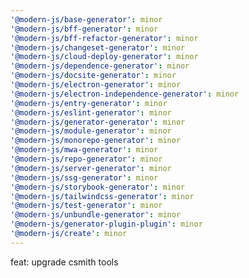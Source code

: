 ```yaml
---
'@modern-js/base-generator': minor
'@modern-js/bff-generator': minor
'@modern-js/bff-refactor-generator': minor
'@modern-js/changeset-generator': minor
'@modern-js/cloud-deploy-generator': minor
'@modern-js/dependence-generator': minor
'@modern-js/docsite-generator': minor
'@modern-js/electron-generator': minor
'@modern-js/electron-independence-generator': minor
'@modern-js/entry-generator': minor
'@modern-js/eslint-generator': minor
'@modern-js/generator-generator': minor
'@modern-js/module-generator': minor
'@modern-js/monorepo-generator': minor
'@modern-js/mwa-generator': minor
'@modern-js/repo-generator': minor
'@modern-js/server-generator': minor
'@modern-js/ssg-generator': minor
'@modern-js/storybook-generator': minor
'@modern-js/tailwindcss-generator': minor
'@modern-js/test-generator': minor
'@modern-js/unbundle-generator': minor
'@modern-js/generator-plugin-plugin': minor
'@modern-js/create': minor
---
```


feat: upgrade csmith tools
